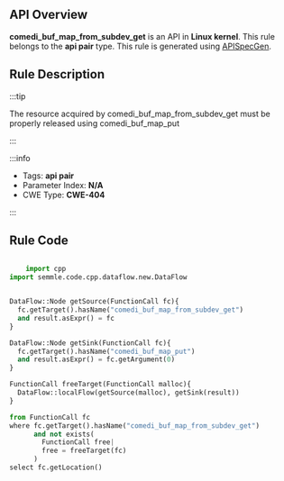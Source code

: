 ---
---


## API Overview
**comedi_buf_map_from_subdev_get** is an API in **Linux kernel**. This rule belongs to the **api pair** type. This rule is generated using [APISpecGen](../../tools/APISpecGen).
## Rule Description

:::tip

The resource acquired by comedi_buf_map_from_subdev_get must be properly released using comedi_buf_map_put

:::

:::info

- Tags: **api pair**
- Parameter Index: **N/A**
- CWE Type: **CWE-404**

:::

## Rule Code
```python

    import cpp
import semmle.code.cpp.dataflow.new.DataFlow


DataFlow::Node getSource(FunctionCall fc){
  fc.getTarget().hasName("comedi_buf_map_from_subdev_get")
  and result.asExpr() = fc
}

DataFlow::Node getSink(FunctionCall fc){
  fc.getTarget().hasName("comedi_buf_map_put")
  and result.asExpr() = fc.getArgument(0)
}

FunctionCall freeTarget(FunctionCall malloc){
  DataFlow::localFlow(getSource(malloc), getSink(result))
}

from FunctionCall fc
where fc.getTarget().hasName("comedi_buf_map_from_subdev_get")
      and not exists(
        FunctionCall free| 
        free = freeTarget(fc)
      )
select fc.getLocation()

    
```